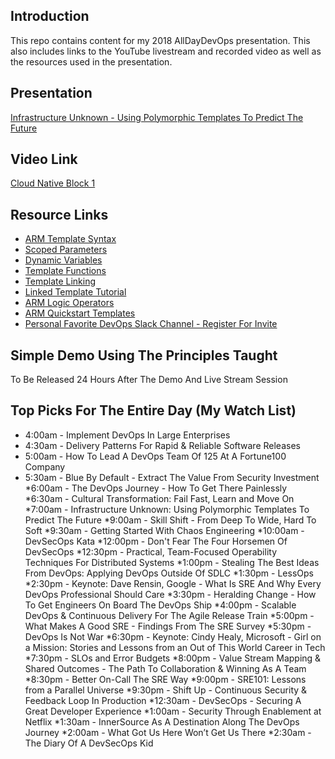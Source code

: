 ## Introduction
This repo contains content for my 2018 AllDayDevOps presentation. This also includes links to the YouTube livestream and recorded video as well as the resources used in the presentation.

## Presentation
[Infrastructure Unknown - Using Polymorphic Templates To Predict The Future](InfrastructureUnknown.pdf)

## Video Link
[Cloud Native Block 1](https://www.youtube.com/watch?v=lXU2GbstE_4&t=20m38s)

## Resource Links
* [ARM Template Syntax](https://docs.microsoft.com/en-us/azure/azure-resource-manager/resource-group-authoring-templates)
* [Scoped Parameters](https://docs.microsoft.com/en-us/azure/azure-resource-manager/resource-manager-templates-parameters)
* [Dynamic Variables](https://docs.microsoft.com/en-us/azure/azure-resource-manager/resource-manager-templates-variables)
* [Template Functions](https://docs.microsoft.com/en-us/azure/azure-resource-manager/resource-group-authoring-templates#functions)
* [Template Linking](https://docs.microsoft.com/en-us/azure/azure-resource-manager/resource-group-linked-templates)
* [Linked Template Tutorial](https://docs.microsoft.com/en-us/azure/azure-resource-manager/resource-manager-tutorial-create-linked-templates)
* [ARM Logic Operators](https://docs.microsoft.com/en-us/azure/azure-resource-manager/resource-group-template-functions)
* [ARM Quickstart Templates](https://github.com/Azure/azure-quickstart-templates)
* [Personal Favorite DevOps Slack Channel - Register For Invite](https://devopschat.co/register)

## Simple Demo Using The Principles Taught
To Be Released 24 Hours After The Demo And Live Stream Session

## Top Picks For The Entire Day (My Watch List)
 * 4:00am - Implement DevOps In Large Enterprises
 * 4:30am - Delivery Patterns For Rapid & Reliable Software Releases
 * 5:00am - How To Lead A DevOps Team Of 125 At A Fortune100 Company
 * 5:30am - Blue By Default - Extract The Value From Security Investment
 *6:00am - The DevOps Journey - How To Get There Painlessly
 *6:30am - Cultural Transformation: Fail Fast, Learn and Move On
 *7:00am - Infrastructure Unknown: Using Polymorphic Templates To Predict The Future
 *9:00am - Skill Shift - From Deep To Wide, Hard To Soft
 *9:30am - Getting Started With Chaos Engineering
 *10:00am - DevSecOps Kata
 *12:00pm - Don't Fear The Four Horsemen Of DevSecOps
 *12:30pm - Practical, Team-Focused Operability Techniques For Distributed Systems
 *1:00pm - Stealing The Best Ideas From DevOps: Applying DevOps Outside Of SDLC
 *1:30pm - LessOps
 *2:30pm - Keynote: Dave Rensin, Google - What Is SRE And Why Every DevOps Professional Should Care
 *3:30pm - Heralding Change - How To Get Engineers On Board The DevOps Ship 
 *4:00pm - Scalable DevOps & Continuous Delivery For The Agile Release Train
 *5:00pm - What Makes A Good SRE - Findings From The SRE Survey
 *5:30pm - DevOps Is Not War
 *6:30pm - Keynote: Cindy Healy, Microsoft - Girl on a Mission: Stories and Lessons from an Out of This World Career in Tech
 *7:30pm - SLOs and Error Budgets
 *8:00pm - Value Stream Mapping & Shared Outcomes - The Path To Collaboration & Winning As A Team
 *8:30pm - Better On-Call The SRE Way
 *9:00pm - SRE101: Lessons from a Parallel Universe
 *9:30pm - Shift Up - Continuous Security & Feedback Loop In Production
 *12:30am - DevSecOps - Securing A Great Developer Experience
 *1:00am - Security Through Enablement at Netflix
 *1:30am - InnerSource As A Destination Along The DevOps Journey
 *2:00am - What Got Us Here Won’t Get Us There
 *2:30am - The Diary Of A DevSecOps Kid
